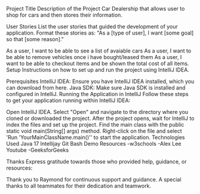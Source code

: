 Project Title
Description of the Project
Car Dealership that allows user to shop for cars and then stores their information.

User Stories
List the user stories that guided the development of your application. Format these stories as: "As a [type of user], I want [some goal] so that [some reason]."

As a user, I want to be able to see a list of avaiable cars
As a user, I want to be able to remove vehicles once i have bought/leased them
As a user, I want to be able to checkout items and be shown the total cost of all items.
Setup
Instructions on how to set up and run the project using IntelliJ IDEA.

Prerequisites
IntelliJ IDEA: Ensure you have IntelliJ IDEA installed, which you can download from here.
Java SDK: Make sure Java SDK is installed and configured in IntelliJ.
Running the Application in IntelliJ
Follow these steps to get your application running within IntelliJ IDEA:

Open IntelliJ IDEA.
Select "Open" and navigate to the directory where you cloned or downloaded the project.
After the project opens, wait for IntelliJ to index the files and set up the project.
Find the main class with the public static void main(String[] args) method.
Right-click on the file and select 'Run 'YourMainClassName.main()'' to start the application.
Technologies Used
Java 17
Intellijay
Git Bash
Demo
Resources
-w3schools -Alex Lee Youtube -GeeksforGeeks

Thanks
Express gratitude towards those who provided help, guidance, or resources:

Thank you to Raymond for continuous support and guidance.
A special thanks to all teammates for their dedication and teamwork.

